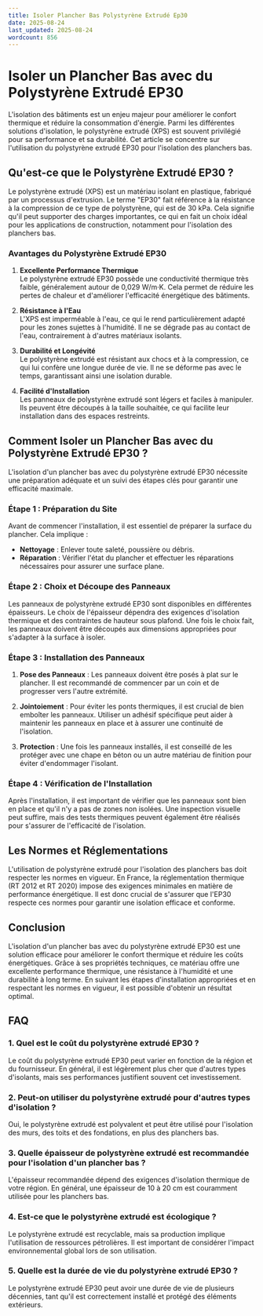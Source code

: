 ```yaml
---
title: Isoler Plancher Bas Polystyrène Extrudé Ep30
date: 2025-08-24
last_updated: 2025-08-24
wordcount: 856
---
```


# Isoler un Plancher Bas avec du Polystyrène Extrudé EP30

L'isolation des bâtiments est un enjeu majeur pour améliorer le confort thermique et réduire la consommation d'énergie. Parmi les différentes solutions d'isolation, le polystyrène extrudé (XPS) est souvent privilégié pour sa performance et sa durabilité. Cet article se concentre sur l'utilisation du polystyrène extrudé EP30 pour l'isolation des planchers bas.

## Qu'est-ce que le Polystyrène Extrudé EP30 ?

Le polystyrène extrudé (XPS) est un matériau isolant en plastique, fabriqué par un processus d'extrusion. Le terme "EP30" fait référence à la résistance à la compression de ce type de polystyrène, qui est de 30 kPa. Cela signifie qu'il peut supporter des charges importantes, ce qui en fait un choix idéal pour les applications de construction, notamment pour l'isolation des planchers bas.

### Avantages du Polystyrène Extrudé EP30

1. **Excellente Performance Thermique**  
   Le polystyrène extrudé EP30 possède une conductivité thermique très faible, généralement autour de 0,029 W/m·K. Cela permet de réduire les pertes de chaleur et d'améliorer l'efficacité énergétique des bâtiments.

2. **Résistance à l'Eau**  
   L'XPS est imperméable à l'eau, ce qui le rend particulièrement adapté pour les zones sujettes à l'humidité. Il ne se dégrade pas au contact de l'eau, contrairement à d'autres matériaux isolants.

3. **Durabilité et Longévité**  
   Le polystyrène extrudé est résistant aux chocs et à la compression, ce qui lui confère une longue durée de vie. Il ne se déforme pas avec le temps, garantissant ainsi une isolation durable.

4. **Facilité d'Installation**  
   Les panneaux de polystyrène extrudé sont légers et faciles à manipuler. Ils peuvent être découpés à la taille souhaitée, ce qui facilite leur installation dans des espaces restreints.

## Comment Isoler un Plancher Bas avec du Polystyrène Extrudé EP30 ?

L'isolation d'un plancher bas avec du polystyrène extrudé EP30 nécessite une préparation adéquate et un suivi des étapes clés pour garantir une efficacité maximale.

### Étape 1 : Préparation du Site

Avant de commencer l'installation, il est essentiel de préparer la surface du plancher. Cela implique :

- **Nettoyage** : Enlever toute saleté, poussière ou débris.
- **Réparation** : Vérifier l'état du plancher et effectuer les réparations nécessaires pour assurer une surface plane.

### Étape 2 : Choix et Découpe des Panneaux

Les panneaux de polystyrène extrudé EP30 sont disponibles en différentes épaisseurs. Le choix de l'épaisseur dépendra des exigences d'isolation thermique et des contraintes de hauteur sous plafond. Une fois le choix fait, les panneaux doivent être découpés aux dimensions appropriées pour s'adapter à la surface à isoler.

### Étape 3 : Installation des Panneaux

1. **Pose des Panneaux** : Les panneaux doivent être posés à plat sur le plancher. Il est recommandé de commencer par un coin et de progresser vers l'autre extrémité.
   
2. **Jointoiement** : Pour éviter les ponts thermiques, il est crucial de bien emboîter les panneaux. Utiliser un adhésif spécifique peut aider à maintenir les panneaux en place et à assurer une continuité de l'isolation.

3. **Protection** : Une fois les panneaux installés, il est conseillé de les protéger avec une chape en béton ou un autre matériau de finition pour éviter d'endommager l'isolant.

### Étape 4 : Vérification de l'Installation

Après l'installation, il est important de vérifier que les panneaux sont bien en place et qu'il n'y a pas de zones non isolées. Une inspection visuelle peut suffire, mais des tests thermiques peuvent également être réalisés pour s'assurer de l'efficacité de l'isolation.

## Les Normes et Réglementations

L'utilisation de polystyrène extrudé pour l'isolation des planchers bas doit respecter les normes en vigueur. En France, la réglementation thermique (RT 2012 et RT 2020) impose des exigences minimales en matière de performance énergétique. Il est donc crucial de s'assurer que l'EP30 respecte ces normes pour garantir une isolation efficace et conforme.

## Conclusion

L'isolation d'un plancher bas avec du polystyrène extrudé EP30 est une solution efficace pour améliorer le confort thermique et réduire les coûts énergétiques. Grâce à ses propriétés techniques, ce matériau offre une excellente performance thermique, une résistance à l'humidité et une durabilité à long terme. En suivant les étapes d'installation appropriées et en respectant les normes en vigueur, il est possible d'obtenir un résultat optimal.

## FAQ

### 1. Quel est le coût du polystyrène extrudé EP30 ?

Le coût du polystyrène extrudé EP30 peut varier en fonction de la région et du fournisseur. En général, il est légèrement plus cher que d'autres types d'isolants, mais ses performances justifient souvent cet investissement.

### 2. Peut-on utiliser du polystyrène extrudé pour d'autres types d'isolation ?

Oui, le polystyrène extrudé est polyvalent et peut être utilisé pour l'isolation des murs, des toits et des fondations, en plus des planchers bas.

### 3. Quelle épaisseur de polystyrène extrudé est recommandée pour l'isolation d'un plancher bas ?

L'épaisseur recommandée dépend des exigences d'isolation thermique de votre région. En général, une épaisseur de 10 à 20 cm est couramment utilisée pour les planchers bas.

### 4. Est-ce que le polystyrène extrudé est écologique ?

Le polystyrène extrudé est recyclable, mais sa production implique l'utilisation de ressources pétrolières. Il est important de considérer l'impact environnemental global lors de son utilisation.

### 5. Quelle est la durée de vie du polystyrène extrudé EP30 ?

Le polystyrène extrudé EP30 peut avoir une durée de vie de plusieurs décennies, tant qu'il est correctement installé et protégé des éléments extérieurs.
